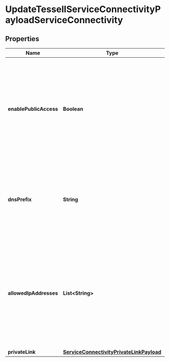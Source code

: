 

# UpdateTessellServiceConnectivityPayloadServiceConnectivity


## Properties

Name | Type | Description | Notes
------------ | ------------- | ------------- | -------------
**enablePublicAccess** | **Boolean** | Specify whether to enable public access to the DB Service. If not specified, this field will be ignored and the existing setting will be assumed. |  [optional]
**dnsPrefix** | **String** | Prefix for DNS of the DB Service. If not specified, this field will be ignored and the existing setting will be assumed. |  [optional]
**allowedIpAddresses** | **List&lt;String&gt;** | The list of allowed ipv4 addresses that can connect to the DB Service. If not specified, this field will be ignored and the existing setting will be assumed. |  [optional]
**privateLink** | [**ServiceConnectivityPrivateLinkPayload**](ServiceConnectivityPrivateLinkPayload.md) |  |  [optional]



